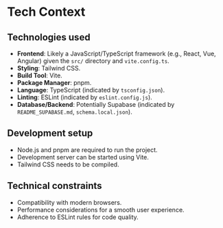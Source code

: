 # Tech Context

## Technologies used

- **Frontend**: Likely a JavaScript/TypeScript framework (e.g., React, Vue, Angular) given the `src/` directory and `vite.config.ts`.
- **Styling**: Tailwind CSS.
- **Build Tool**: Vite.
- **Package Manager**: pnpm.
- **Language**: TypeScript (indicated by `tsconfig.json`).
- **Linting**: ESLint (indicated by `eslint.config.js`).
- **Database/Backend**: Potentially Supabase (indicated by `README_SUPABASE.md`, `schema.local.json`).

## Development setup

- Node.js and pnpm are required to run the project.
- Development server can be started using Vite.
- Tailwind CSS needs to be compiled.

## Technical constraints

- Compatibility with modern browsers.
- Performance considerations for a smooth user experience.
- Adherence to ESLint rules for code quality.

